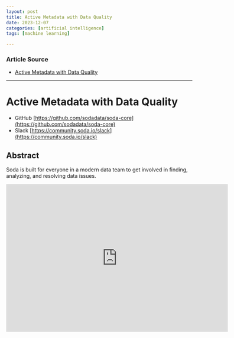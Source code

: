 ```yaml
---
layout: post
title: Active Metadata with Data Quality 
date: 2023-12-07
categories: [artificial intelligence]
tags: [machine learning]

---
```


### Article Source

* [Active Metadata with Data Quality](https://www.youtube.com/watch?v=YfhszOCwi0c)

---

# Active Metadata with Data Quality  


* GitHub [https://github.com/sodadata/soda-core](https://github.com/sodadata/soda-core)
* Slack [https://community.soda.io/slack](https://community.soda.io/slack)

## Abstract

Soda is built for everyone in a modern data team to get involved in finding, analyzing, and resolving data issues.

<iframe width="600" height="400" src="https://www.youtube.com/embed/YfhszOCwi0c?si=8ex0xYgk4jGpi-4n" title="YouTube video player" frameborder="0" allow="accelerometer; autoplay; clipboard-write; encrypted-media; gyroscope; picture-in-picture; web-share" allowfullscreen></iframe>